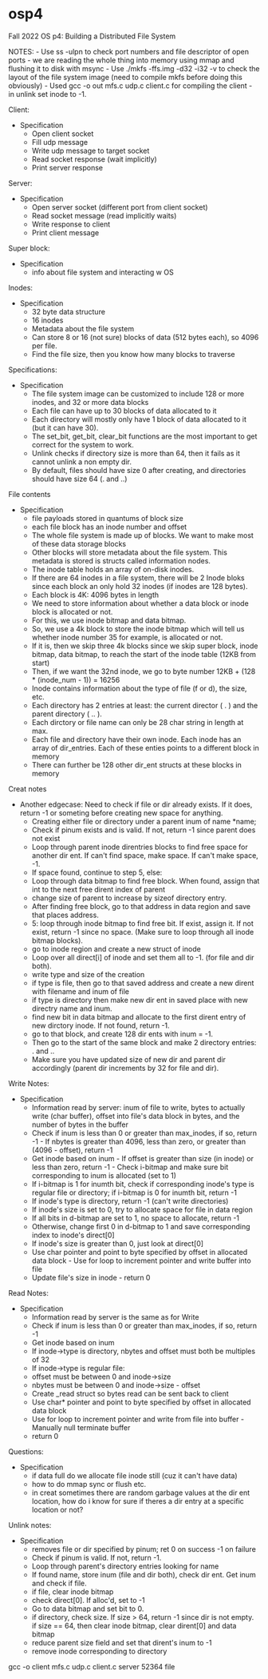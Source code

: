 # osp4
Fall 2022 OS p4: Building a Distributed File System 


NOTES: 
    - Use ss -ulpn to check port numbers and file descriptor of open ports
    - we are reading the whole thing into memory using mmap and flushing it to disk with msync
    - Use ./mkfs -ffs.img -d32 -i32 -v to check the layout of the file system image (need to compile mkfs before doing this obviously)
    - Used gcc -o out mfs.c udp.c client.c for compiling the client
    - in unlink set inode to -1.

Client:
- Specification
    - Open client socket
    - Fill udp message
    - Write udp message to target socket
    - Read socket response (wait implicitly)
    - Print server response

Server:
- Specification
    - Open server socket (different port from client socket)
    - Read socket message (read implicitly waits)
    - Write response to client
    - Print client message

Super block:
- Specification
    - info about file system and interacting w OS

Inodes:
- Specification
    - 32 byte data structure
    - 16 inodes
    - Metadata about the file system
    - Can store 8 or 16 (not sure) blocks of data (512 bytes each), so 4096 per file.
    - Find the file size, then you know how many blocks to traverse
   
Specifications:
- Specification
    - The file system image can be customized to include 128 or more inodes, and 32 or more data blocks
    - Each file can have up to 30 blocks of data allocated to it
    - Each directory will mostly only have 1 block of data allocated to it (but it can have 30).
    - The set_bit, get_bit, clear_bit functions are the most important to get correct for the system to work.
    - Unlink checks if directory size is more than 64, then it fails as it cannot unlink a non empty dir.
    - By default, files should have size  0 after creating, and directories should have size 64 (. and ..)
   
   
File contents
- Specification
    - file payloads stored in quantums of block size
    - each file block has an inode number and offset
    - The whole file system is made up of blocks. We want to make most of these data storage blocks
    - Other blocks will store metadata about the file system. This metadata is stored is structs called information nodes.
    - The inode table holds an array of on-disk inodes. 
    - If there are 64 inodes in a file system, there will be 2 Inode bloks since each block     an only hold 32 inodes (if inodes are 128 bytes).
    - Each block is 4K: 4096 bytes in length 
    - We need to store information about whether a data block or inode block is allocated or not. 
    - For this, we use inode bitmap and data bitmap. 
    - So, we use a 4k block to store the inode bitmap which will tell us whether inode number 35 for example, is allocated or not. 
    - If it is, then we skip three 4k blocks since we skip super block, inode bitmap, data bitmap, to reach the start of the inode table (12KB from start)
    - Then, if we want the 32nd inode, we go to byte number 12KB + (128 * (inode_num - 1)) = 16256
    - Inode contains information about the type of file (f or d), the size, etc.
    - Each directory has 2 entries at least: the current director ( . ) and the parent directory ( .. ). 
    - Each dirctory or file name can only be 28 char string in length at max.
    - Each file and directory have their own inode. Each inode has an array of dir_entries. Each of these enties points to a different block in memory
    - There can further be 128 other dir_ent structs at these blocks in memory


Creat notes
- Another edgecase: Need to check if file or dir already exists. If it does, return -1 or someting before creating new space for anything.
    - Creating either file or directory under a parent inum of name *name;
    - Check if pinum exists and is valid. If not, return -1 since parent does not exist
    - Loop through parent inode direntries blocks to find free space for another dir ent. If can't find space, make space. If can't make space, -1.
    - If space found, continue to step 5, else:
    - Loop through data bitmap to find free block. When found, assign that int to the next free dirent index of parent
    - change size of parent to increase by sizeof directory entry.
    - After finding free block, go to that address in data region and save that places address.
    - 5: loop through inode bitmap to find free bit. If exist, assign it. If not exist, return -1 since no space. (Make sure to loop through all inode bitmap blocks).
    - go to inode region and create a new struct of inode
    - Loop over all direct[i] of inode and set them all to -1. (for file and dir both).
    - write type and size of the creation
    - if type is file, then go to that saved address and create a new dirent with filename and inum of file
    - if type is directory then make new dir ent in saved place with new directry name and inum.
    - find new bit in data bitmap and allocate to the first dirent entry of new dirctory inode. If not found, return -1.
    - go to that block, and create 128 dir ents with inum = -1.
    - Then go to the start of the same block and make 2 directory entries: . and ..
    - Make sure you have updated size of new dir and parent dir accordingly (parent dir increments by 32 for file and dir).

Write Notes:
- Specification
    - Information read by server: inum of file to write, bytes to actually write (char buffer), offset into file's data block in bytes, and the number of bytes in the buffer 
    - Check if inum is less than 0 or greater than max_inodes, if so, return -1 - If nbytes is greater than 4096, less than zero, or greater than (4096 - offset), return -1 
    - Get inode based on inum - If offset is greater than size (in inode) or less than zero, return -1 - Check i-bitmap and make sure bit corresponding to inum is allocated (set to 1) 
    - If i-bitmap is 1 for inumth bit, check if corresponding inode's type is regular file or directory; if i-bitmap is 0 for inumth bit, return -1 
    - If inode's type is directory, return -1 (can't write directories) 
    - If inode's size is set to 0, try to allocate space for file in data region 
    - If all bits in d-bitmap are set to 1, no space to allocate, return -1 
    - Otherwise, change first 0 in d-bitmap to 1 and save corresponding index to inode's direct[0] 
    - If inode's size is greater than 0, just look at direct[0] 
    - Use char pointer and point to byte specified by offset in allocated data block - Use for loop to increment pointer and write buffer into file 
    - Update file's size in inode - return 0

Read Notes: 
- Specification
    - Information read by server is the same as for Write 
    - Check if inum is less than 0 or greater than max_inodes, if so, return -1 
    - Get inode based on inum 
    - If inode->type is directory, nbytes and offset must both be multiples of 32 
    - If inode->type is regular file: 
    - offset must be between 0 and inode->size 
    - nbytes must be between 0 and inode->size - offset 
    - Create _read struct so bytes read can be sent back to client 
    - Use char* pointer and point to byte specified by offset in allocated data block 
    - Use for loop to increment pointer and write from file into buffer - Manually null terminate buffer 
    - return 0
    
Questions:
- Specification
    - if data full do we allocate file inode still (cuz it can't have data)
    - how to do mmap sync or flush etc.
    - in creat sometimes there are random garbage values at the dir ent location, how do i know for sure if theres a dir entry at a specific location or not?
    
Unlink notes:
- Specification
    - removes file or dir specified by pinum; ret 0 on success -1 on failure
    - Check if pinum is valid. If not, return -1.
    - Loop through parent's directory entries looking for name
    - If found name, store inum (file and dir both), check dir ent. Get inum and check if file. 
    - if file, clear inode bitmap 
    - check direct[0]. If alloc'd, set to -1
    - Go to data bitmap and set bit to 0.
    - if directory, check size. If size > 64, return -1 since dir is not empty. if size == 64, then clear inode bitmap, clear dirent[0] and data bitmap
    - reduce parent size field and set that dirent's inum to -1
    - remove inode corresponding to directory


gcc -o client mfs.c udp.c client.c
server 52364 file
